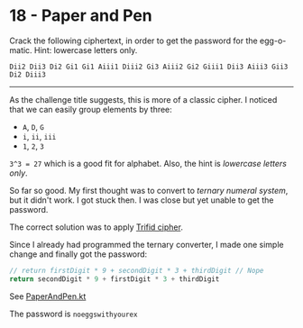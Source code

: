# 18 - Paper and Pen

Crack the following ciphertext, in order to get the password for the egg-o-matic. Hint: lowercase letters only.

```
Dii2 Dii3 Di2 Gi1 Gi1 Aiii1 Diii2 Gi3 Aiii2 Gi2 Giii1 Dii3 Aiii3 Gii3 Di2 Diii3
```

---

As the challenge title suggests, this is more of a classic cipher. I noticed that we can
easily group elements by three:
- `A`, `D`, `G`
- `i`, `ii`, `iii`
- `1`, `2`, `3`

`3^3 = 27` which is a good fit for alphabet. Also, the hint is _lowercase letters only_.

So far so good. My first thought was to convert to _ternary numeral system_, but it
didn't work. I got stuck then. I was close but yet unable to get the password.

The correct solution was to apply [Trifid cipher](https://en.wikipedia.org/wiki/Trifid_cipher).

Since I already had programmed the ternary converter, I made one simple change and finally got
the password:
```kotlin
// return firstDigit * 9 + secondDigit * 3 + thirdDigit // Nope
return secondDigit * 9 + firstDigit * 3 + thirdDigit
```

See [PaperAndPen.kt](../../../src/main/kotlin/cz/vernjan/ctf/he14/ch18/PaperAndPen.kt)

The password is `noeggswithyourex`